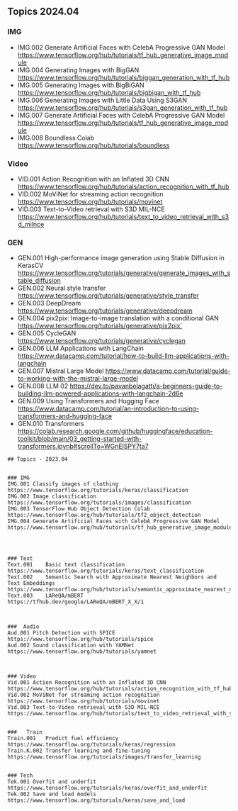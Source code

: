 


## Topics 2024.04

### IMG		

- IMG.002	Generate Artificial Faces with CelebA Progressive GAN Model	https://www.tensorflow.org/hub/tutorials/tf_hub_generative_image_module  
- IMG.004	Generating Images with BigGAN	https://www.tensorflow.org/hub/tutorials/biggan_generation_with_tf_hub  
- IMG.005	Generating Images with BigBiGAN	https://www.tensorflow.org/hub/tutorials/bigbigan_with_tf_hub  
- IMG.006	Generating Images with Little Data Using S3GAN	https://www.tensorflow.org/hub/tutorials/s3gan_generation_with_tf_hub  
- IMG.007	Generate Artificial Faces with CelebA Progressive GAN Model 	https://www.tensorflow.org/hub/tutorials/tf_hub_generative_image_module  
- IMG.008	Boundless Colab	https://www.tensorflow.org/hub/tutorials/boundless  
		
### Video		
- VID.001	Action Recognition with an Inflated 3D CNN	https://www.tensorflow.org/hub/tutorials/action_recognition_with_tf_hub  
- VID.002	MoViNet for streaming action recognition	https://www.tensorflow.org/hub/tutorials/movinet  
- VID.003	Text-to-Video retrieval with S3D MIL-NCE	https://www.tensorflow.org/hub/tutorials/text_to_video_retrieval_with_s3d_milnce  
		
		
### GEN		
- GEN.001	High-performance image generation using Stable Diffusion in KerasCV	https://www.tensorflow.org/tutorials/generative/generate_images_with_stable_diffusion  
- GEN.002	Neural style transfer	https://www.tensorflow.org/tutorials/generative/style_transfer  
- GEN.003	DeepDream	https://www.tensorflow.org/tutorials/generative/deepdream  
- GEN.004	pix2pix: Image-to-image translation with a conditional GAN 	https://www.tensorflow.org/tutorials/generative/pix2pix`  
- GEN.005	CycleGAN	https://www.tensorflow.org/tutorials/generative/cyclegan  
- GEN.006	LLM Applications with LangChain 	https://www.datacamp.com/tutorial/how-to-build-llm-applications-with-langchain  
- GEN.007	Mistral Large Model	https://www.datacamp.com/tutorial/guide-to-working-with-the-mistral-large-model  
- GEN.008	LLM 02	https://dev.to/pavanbelagatti/a-beginners-guide-to-building-llm-powered-applications-with-langchain-2d6e  
- GEN.009	Using Transformers and Hugging Face	https://www.datacamp.com/tutorial/an-introduction-to-using-transformers-and-hugging-face  
- GEN.010	Transformers	https://colab.research.google.com/github/huggingface/education-toolkit/blob/main/03_getting-started-with-transformers.ipynb#scrollTo=WGnElSPY7ta7    


``` OLDs
## Topics - 2023.04


### IMG	  	  
IMG.001	Classify images of clothing	https://www.tensorflow.org/tutorials/keras/classification   
IMG.002	Image classification	https://www.tensorflow.org/tutorials/images/classification  
IMG.003	TensorFlow Hub Object Detection Colab	https://www.tensorflow.org/hub/tutorials/tf2_object_detection  
IMG.004	Generate Artificial Faces with CelebA Progressive GAN Model	https://www.tensorflow.org/hub/tutorials/tf_hub_generative_image_module  
		
		
		
		
### Text	    	
Text.001	Basic text classification	https://www.tensorflow.org/tutorials/keras/text_classification  
Text.002	Semantic Search with Approximate Nearest Neighbors and Text Embeddings	  https://www.tensorflow.org/hub/tutorials/semantic_approximate_nearest_neighbors  
Text.003	LAReQA/mBERT	https://tfhub.dev/google/LAReQA/mBERT_X_X/1  
		
		
		
###  Audio	  	  
Aud.001	Pitch Detection with SPICE	https://www.tensorflow.org/hub/tutorials/spice  
Aud.002	Sound classification with YAMNet	https://www.tensorflow.org/hub/tutorials/yamnet  
		
		
		
### Video	    	
Vid.001	Action Recognition with an Inflated 3D CNN	https://www.tensorflow.org/hub/tutorials/action_recognition_with_tf_hub  
Vid.002	MoViNet for streaming action recognition	https://www.tensorflow.org/hub/tutorials/movinet  
Vid.003	Text-to-Video retrieval with S3D MIL-NCE	https://www.tensorflow.org/hub/tutorials/text_to_video_retrieval_with_s3d_milnce  
		
		
###   Train	 	  
Train.001	Predict fuel efficiency	https://www.tensorflow.org/tutorials/keras/regression  
Train.K.002	Transfer learning and fine-tuning	https://www.tensorflow.org/tutorials/images/transfer_learning  
		
		
### Tech  	  	
Tek.001	Overfit and underfit	https://www.tensorflow.org/tutorials/keras/overfit_and_underfit  
Tek.002	Save and load models	https://www.tensorflow.org/tutorials/keras/save_and_load    

```
